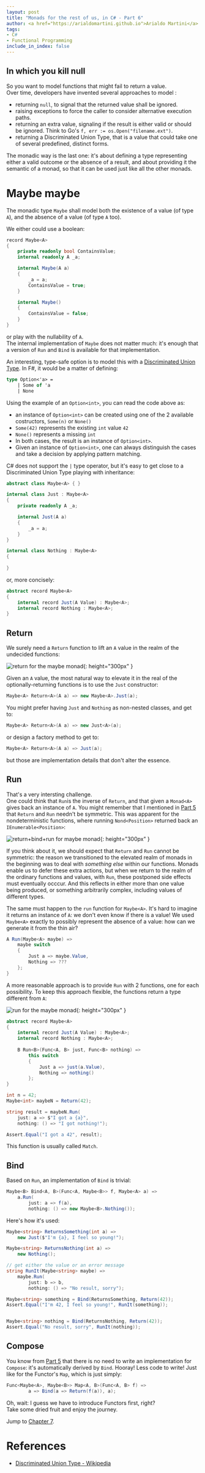 ```yaml
---
layout: post
title: "Monads for the rest of us, in C# - Part 6"
author: <a href="https://arialdomartini.github.io">Arialdo Martini</a>
tags:
- C#
- Functional Programming
include_in_index: false
---
```

## In which you kill null

So you want to model functions that might fail to return a value.  
Over time, developers have invented several approaches to model :

* returning `null`, to signal that the returned value shall be ignored.
* raising exceptions to force the caller to consider alternative execution paths.
* returning an extra value, signaling if the result is either valid or should be ignored. Think to Go's `f, err := os.Open("filename.ext")`.
* returning a Discriminated Union Type, that is a value that could take one of several predefined, distinct forms.


The monadic way is the last one: it's about defining a type representing either a valid outcome or the absence of a result, and about providing it the semantic of a monad, so that it can be used just like all the other monads.

# Maybe maybe
The monadic type `Maybe` shall model both the existence of a value (of type `A`), and the absence of a value (of type `A` too).  

We either could use a boolean:

```csharp
record Maybe<A>
{
    private readonly bool ContainsValue; 
    internal readonly A _a;

    internal Maybe(A a)
    {
        _a = a;
        ContainsValue = true;
    }

    internal Maybe()
    {
        ContainsValue = false;
    }
}
```

or play with the nullability of `A`.  
The internal implementation of `Maybe` does not matter much: it's enough that a version of `Run` and `Bind` is available for that implementation.

An interesting, type-safe option is to model this with a [Discriminated Union Type][discriminated-union-type]. In F#, it would be a matter of defining:

```fsharp
type Option<'a> =
    | Some of 'a
    | None
```

Using the example of an `Option<int>`, you can read the code above as:

* an instance of `Option<int>` can be created using one of the 2 available costructors, `Some(n)` or `None()`
* `Some(42)` represents the existing `int` value `42`
* `None()` represents a missing `int`
* In both cases, the result is an instance of `Option<int>`.
* Given an instance of `Option<int>`, one can always distinguish the cases and take a decision by applying pattern matching.

C# does not support the `|` type operator, but it's easy to get close to a Discriminated Union Type playing with inheritance:

```csharp
abstract class Maybe<A> { }

internal class Just : Maybe<A>
{
    private readonly A _a;

    internal Just(A a)
    {
        _a = a;
    }
}

internal class Nothing : Maybe<A>
{
    
}
```

or, more concisely:

```csharp
abstract record Maybe<A>
{
    internal record Just(A Value) : Maybe<A>;
    internal record Nothing : Maybe<A>;
}
```

## Return
We surely need a `Return` function to lift an `A` value in the realm of the undecided functions:

![return for the maybe monad](static/img/monads-for-the-rest-of-us/maybe-return.png){: height="300px" }

Given an `A` value, the most natural way to elevate it in the real of the optionally-returning functions is to use the `Just` constructor:

```csharp
Maybe<A> Return<A>(A a) => new Maybe<A>.Just(a);
```

You might prefer having `Just` and `Nothing` as non-nested classes, and get to:

```csharp
Maybe<A> Return<A>(A a) => new Just<A>(a);
```

or design a factory method to get to:


```csharp
Maybe<A> Return<A>(A a) => Just(a);
```

but those are implementation details that don't alter the essence.

## Run
That's a very intersting challenge.  
One could think that `Run`is the inverse of `Return`, and that given a `Monad<A>` gives back an instance of `A`. You might remember that I mentioned in [Part 5](monads-for-the-rest-of-us-5#a_tale_of_2_worlds) that `Return` and `Run` needn't be symmetric. This was apparent for the nondeterministic functions, where running `Nond<Position>` returned back an `IEnumerable<Position>`:

![return+bind+run for maybe monad](static/img/monads-for-the-rest-of-us/nond-return-bind-run.png){: height="300px" }

If you think about it, we should expect that `Return` and `Run` cannot be symmetric: the reason we transitioned to the elevated realm of monads in the beginning was to deal with *something else* within our functions. Monads enable us to defer these extra actions, but when we return to the realm of the ordinary functions and values, with `Run`, these postponed side effects must eventually occcur. And this reflects in either more than one value being produced, or something arbitrarily complex, including values of different types.

The same must happen to the `run` function for `Maybe<A>`. It's hard to imagine it returns an instance of `A`: we don't even know if there is a value! We used `Maybe<A>` exactly to possibly represent the absence of a value: how can we generate it from the thin air?


```csharp
A Run(Maybe<A> maybe) =>
    maybe switch
    {
        Just a => maybe.Value,
        Nothing => ???
    };
}
```

A more reasonable approach is to provide `Run` with 2 functions, one for each possibility. To keep this approach flexible, the functions return a type different from `A`:


![run for the maybe monad](static/img/monads-for-the-rest-of-us/maybe-run.png){: height="300px" }

```csharp
abstract record Maybe<A>
{
    internal record Just(A Value) : Maybe<A>;
    internal record Nothing : Maybe<A>;
    
    B Run<B>(Func<A, B> just, Func<B> nothing) =>
        this switch
        {
            Just a => just(a.Value),
            Nothing => nothing()
        };
}

int n = 42;
Maybe<int> maybeN = Return(42);

string result = maybeN.Run(
    just: a => $"I got a {a}", 
    nothing: () => "I got nothing!");

Assert.Equal("I got a 42", result);
```

This function is usually called `Match`.

## Bind
Based on `Run`, an implementation of `Bind` is trivial:

```csharp
Maybe<B> Bind<A, B>(Func<A, Maybe<B>> f, Maybe<A> a) =>
    a.Run(
        just: a => f(a),
        nothing: () => new Maybe<B>.Nothing());
```

Here's how it's used:

```csharp
Maybe<string> ReturnsSomething(int a) =>
    new Just($"I'm {a}, I feel so young!");

Maybe<string> ReturnsNothing(int a) =>
    new Nothing();

// get either the value or an error message
string RunIt(Maybe<string> maybe) =>
    maybe.Run(
        just: b => b,
        nothing: () => "No result, sorry");

Maybe<string> something = Bind(ReturnsSomething, Return(42));
Assert.Equal("I'm 42, I feel so young!", RunIt(something));


Maybe<string> nothing = Bind(ReturnsNothing, Return(42));
Assert.Equal("No result, sorry", RunIt(nothing));
```

## Compose
You know from [Part 5](monads-for-the-rest-of-us-5#compose) that there is no need to write an implementation for `Compose`: it's automatically derived by `Bind`. 
Hooray! Less code to write! Just like for the Functor's `Map`, which is just simply:

```csharp
Func<Maybe<A>, Maybe<B>> Map<A, B>(Func<A, B> f) => 
        a => Bind(a => Return(f(a)), a);
```

Oh, wait: I guess we have to introduce Functors first, right?  
Take some dried fruit and enjoy the journey.

Jump to [Chapter 7](monads-for-the-rest-of-us-7).

# References
* [Discriminated Union Type - Wikipedia][discriminated-union-type]

[discriminated-union-type]: https://en.wikipedia.org/wiki/Tagged_union

